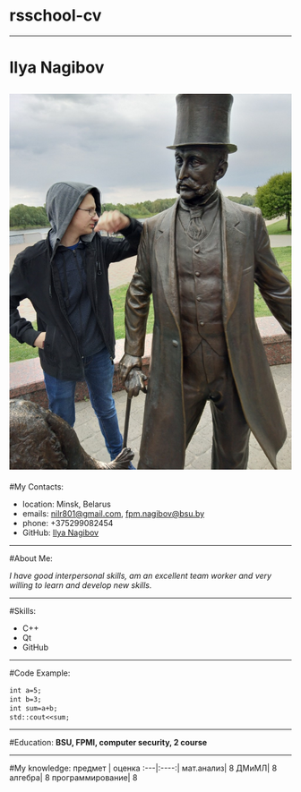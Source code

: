 # rsschool-cv
---
# Ilya Nagibov

![author](ilya.png)
---
#My Contacts:
* location: Minsk, Belarus
* emails: nilr801@gmail.com, fpm.nagibov@bsu.by
* phone: +375299082454
* GitHub: [Ilya Nagibov](https://github.com/nilr801/rsschool-cv)
---

#About Me:

_I have good interpersonal skills, am an excellent team worker and very willing to learn and develop new skills._

---
#Skills:
* C++
* Qt
* GitHub
---
#Code Example:
~~~
int a=5;
int b=3;
int sum=a+b;
std::cout<<sum; 
~~~
---
#Education:
__BSU, FPMI, computer security, 2 course__

---
#My knowledge:
предмет | оценка
:---|:----:|
мат.анализ| 8
ДМиМЛ| 8
алгебра| 8
программирование| 8
